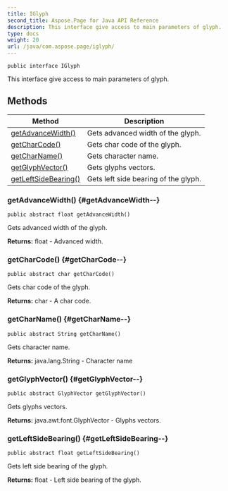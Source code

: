 ```yaml
---
title: IGlyph
second_title: Aspose.Page for Java API Reference
description: This interface give access to main parameters of glyph.
type: docs
weight: 20
url: /java/com.aspose.page/iglyph/
---
```

```
public interface IGlyph
```

This interface give access to main parameters of glyph.
## Methods

| Method | Description |
| --- | --- |
| [getAdvanceWidth()](#getAdvanceWidth--) | Gets advanced width of the glyph. |
| [getCharCode()](#getCharCode--) | Gets char code of the glyph. |
| [getCharName()](#getCharName--) | Gets character name. |
| [getGlyphVector()](#getGlyphVector--) | Gets glyphs vectors. |
| [getLeftSideBearing()](#getLeftSideBearing--) | Gets left side bearing of the glyph. |
### getAdvanceWidth() {#getAdvanceWidth--}
```
public abstract float getAdvanceWidth()
```


Gets advanced width of the glyph.

**Returns:**
float - Advanced width.
### getCharCode() {#getCharCode--}
```
public abstract char getCharCode()
```


Gets char code of the glyph.

**Returns:**
char - A char code.
### getCharName() {#getCharName--}
```
public abstract String getCharName()
```


Gets character name.

**Returns:**
java.lang.String - Character name
### getGlyphVector() {#getGlyphVector--}
```
public abstract GlyphVector getGlyphVector()
```


Gets glyphs vectors.

**Returns:**
java.awt.font.GlyphVector - Glyphs vectors.
### getLeftSideBearing() {#getLeftSideBearing--}
```
public abstract float getLeftSideBearing()
```


Gets left side bearing of the glyph.

**Returns:**
float - Left side bearing of the glyph.
